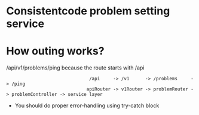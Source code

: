 # Consistentcode problem setting service


# How outing works?
  /api/v1/problems/ping
because the route starts with /api
                                   
                                   /api     -> /v1      -> /problems     -> /ping  
                                  apiRouter -> v1Router -> problemRouter -> problemController -> service layer

- You should do proper error-handling using try-catch block